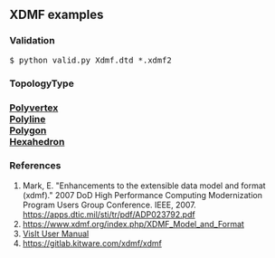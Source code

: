 <h2>XDMF examples</h2>

<h3>Validation</h3>

<pre>
$ python valid.py Xdmf.dtd *.xdmf2
</pre>

<h3>TopologyType<h3>

[Polyvertex](polyvertex.xdmf2)<br>
[Polyline](polyline.xdmf2)<br>
[Polygon](polygon.xdmf2)<br>
[Hexahedron](hexahedron.xdmf2)<br>

<h3>References</h3>

1. Mark, E. "Enhancements to the extensible data model and format
(xdmf)." 2007 DoD High Performance Computing Modernization Program
Users Group Conference. IEEE, 2007.
<https://apps.dtic.mil/sti/tr/pdf/ADP023792.pdf>
2. <https://www.xdmf.org/index.php/XDMF_Model_and_Format>
3. [VisIt User Manual](https://visit-sphinx-github-user-manual.readthedocs.io/en/task-allen-vtk9_master_ospray/data_into_visit/XdmfFormat.html)
3. <https://gitlab.kitware.com/xdmf/xdmf>
